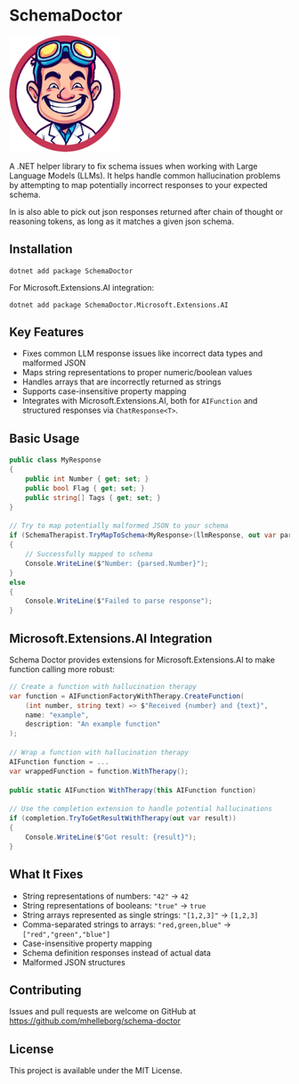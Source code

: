 # SchemaDoctor

<img src="logo.png" alt="SchemaDoctor Logo"  width="200px;">

A .NET helper library to fix schema issues when working with Large Language Models (LLMs). It helps handle common hallucination problems by attempting to map potentially incorrect responses to your expected schema.

In is also able to pick out json responses returned after chain of thought or reasoning tokens, as long as it matches a given json schema.

## Installation

```shell
dotnet add package SchemaDoctor
```

For Microsoft.Extensions.AI integration:
```shell
dotnet add package SchemaDoctor.Microsoft.Extensions.AI
```

## Key Features

- Fixes common LLM response issues like incorrect data types and malformed JSON
- Maps string representations to proper numeric/boolean values
- Handles arrays that are incorrectly returned as strings
- Supports case-insensitive property mapping
- Integrates with Microsoft.Extensions.AI, both for `AIFunction` and structured responses via `ChatResponse<T>`.

## Basic Usage

```csharp
public class MyResponse
{
    public int Number { get; set; }
    public bool Flag { get; set; }
    public string[] Tags { get; set; }
}

// Try to map potentially malformed JSON to your schema
if (SchemaTherapist.TryMapToSchema<MyResponse>(llmResponse, out var parsed))
{
    // Successfully mapped to schema
    Console.WriteLine($"Number: {parsed.Number}");
}
else
{
    Console.WriteLine($"Failed to parse response");
}
```

## Microsoft.Extensions.AI Integration

Schema Doctor provides extensions for Microsoft.Extensions.AI to make function calling more robust:

```csharp
// Create a function with hallucination therapy
var function = AIFunctionFactoryWithTherapy.CreateFunction(
    (int number, string text) => $"Received {number} and {text}",
    name: "example",
    description: "An example function"
);

// Wrap a function with hallucination therapy
AIFunction function = ...
var wrappedFunction = function.WithTherapy();

public static AIFunction WithTherapy(this AIFunction function)

// Use the completion extension to handle potential hallucinations
if (completion.TryToGetResultWithTherapy(out var result))
{
    Console.WriteLine($"Got result: {result}");
}
```

## What It Fixes

- String representations of numbers: `"42"` → `42`
- String representations of booleans: `"true"` → `true`
- String arrays represented as single strings: `"[1,2,3]"` → `[1,2,3]`
- Comma-separated strings to arrays: `"red,green,blue"` → `["red","green","blue"]`
- Case-insensitive property mapping
- Schema definition responses instead of actual data
- Malformed JSON structures

## Contributing

Issues and pull requests are welcome on GitHub at https://github.com/mhelleborg/schema-doctor

## License

This project is available under the MIT License.